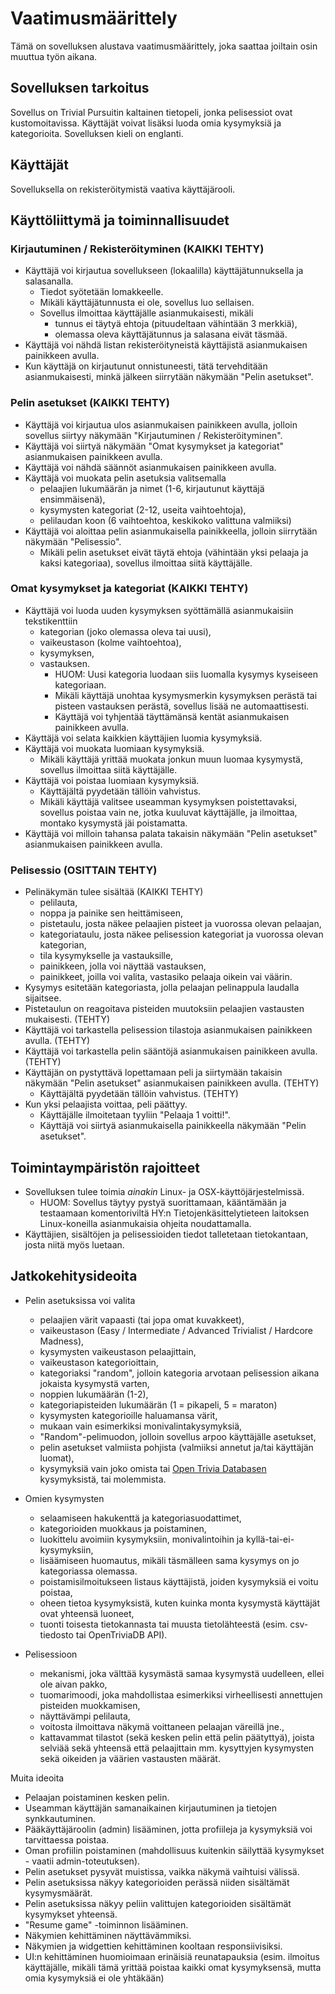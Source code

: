 # Vaatimusmäärittely

Tämä on sovelluksen alustava vaatimusmäärittely, joka saattaa joiltain osin muuttua työn aikana.

## Sovelluksen tarkoitus

Sovellus on Trivial Pursuitin kaltainen tietopeli, jonka pelisessiot ovat kustomoitavissa. Käyttäjät voivat lisäksi luoda omia kysymyksiä ja kategorioita. Sovelluksen kieli on englanti.

## Käyttäjät

Sovelluksella on rekisteröitymistä vaativa käyttäjärooli.

## Käyttöliittymä ja toiminnallisuudet

### Kirjautuminen / Rekisteröityminen (KAIKKI TEHTY)

- Käyttäjä voi kirjautua sovellukseen (lokaalilla) käyttäjätunnuksella ja salasanalla.
  - Tiedot syötetään lomakkeelle.
  - Mikäli käyttäjätunnusta ei ole, sovellus luo sellaisen.
  - Sovellus ilmoittaa käyttäjälle asianmukaisesti, mikäli
    - tunnus ei täytyä ehtoja (pituudeltaan vähintään 3 merkkiä),
    - olemassa oleva käyttäjätunnus ja salasana eivät täsmää. 
- Käyttäjä voi nähdä listan rekisteröityneistä käyttäjistä asianmukaisen painikkeen avulla.
- Kun käyttäjä on kirjautunut onnistuneesti, tätä tervehditään asianmukaisesti, minkä jälkeen siirrytään näkymään "Pelin asetukset".
  
### Pelin asetukset (KAIKKI TEHTY)

- Käyttäjä voi kirjautua ulos asianmukaisen painikkeen avulla, jolloin sovellus siirtyy näkymään "Kirjautuminen / Rekisteröityminen".
- Käyttäjä voi siirtyä näkymään "Omat kysymykset ja kategoriat" asianmukaisen painikkeen avulla.
- Käyttäjä voi nähdä säännöt asianmukaisen painikkeen avulla.
- Käyttäjä voi muokata pelin asetuksia valitsemalla
  - pelaajien lukumäärän ja nimet (1-6, kirjautunut käyttäjä ensimmäisenä),
  - kysymysten kategoriat (2-12, useita vaihtoehtoja),
  - pelilaudan koon (6 vaihtoehtoa, keskikoko valittuna valmiiksi)
- Käyttäjä voi aloittaa pelin asianmukaisella painikkeella, jolloin siirrytään näkymään "Pelisessio".
  - Mikäli pelin asetukset eivät täytä ehtoja (vähintään yksi pelaaja ja kaksi kategoriaa), sovellus ilmoittaa siitä käyttäjälle.

### Omat kysymykset ja kategoriat (KAIKKI TEHTY)

- Käyttäjä voi luoda uuden kysymyksen syöttämällä asianmukaisiin tekstikenttiin
  - kategorian (joko olemassa oleva tai uusi),
  - vaikeustason (kolme vaihtoehtoa),
  - kysymyksen,
  - vastauksen.
    - HUOM: Uusi kategoria luodaan siis luomalla kysymys kyseiseen kategoriaan.
    - Mikäli käyttäjä unohtaa kysymysmerkin kysymyksen perästä tai pisteen vastauksen perästä, sovellus lisää ne automaattisesti.
    - Käyttäjä voi tyhjentää täyttämänsä kentät asianmukaisen painikkeen avulla.
- Käyttäjä voi selata kaikkien käyttäjien luomia kysymyksiä.
- Käyttäjä voi muokata luomiaan kysymyksiä.
  - Mikäli käyttäjä yrittää muokata jonkun muun luomaa kysymystä, sovellus ilmoittaa siitä käyttäjälle.
- Käyttäjä voi poistaa luomiaan kysymyksiä.
  - Käyttäjältä pyydetään tällöin vahvistus. 
  - Mikäli käyttäjä valitsee useamman kysymyksen poistettavaksi, sovellus poistaa vain ne, jotka kuuluvat käyttäjälle, ja ilmoittaa, montako kysymystä jäi poistamatta.
- Käyttäjä voi milloin tahansa palata takaisin näkymään "Pelin asetukset" asianmukaisen painikkeen avulla.

### Pelisessio (OSITTAIN TEHTY)

- Pelinäkymän tulee sisältää (KAIKKI TEHTY)
  - pelilauta,
  - noppa ja painike sen heittämiseen,
  - pistetaulu, josta näkee pelaajien pisteet ja vuorossa olevan pelaajan,
  - kategoriataulu, josta näkee pelisession kategoriat ja vuorossa olevan kategorian,
  - tila kysymykselle ja vastauksille,
  - painikkeen, jolla voi näyttää vastauksen,
  - painikkeet, joilla voi valita, vastasiko pelaaja oikein vai väärin.
- Kysymys esitetään kategoriasta, jolla pelaajan pelinappula laudalla sijaitsee.
- Pistetaulun on reagoitava pisteiden muutoksiin pelaajien vastausten mukaisesti. (TEHTY)
- Käyttäjä voi tarkastella pelisession tilastoja asianmukaisen painikkeen avulla. (TEHTY)
- Käyttäjä voi tarkastella pelin sääntöjä asianmukaisen painikkeen avulla. (TEHTY)
- Käyttäjän on pystyttävä lopettamaan peli ja siirtymään takaisin näkymään "Pelin asetukset" asianmukaisen painikkeen avulla. (TEHTY)
  - Käyttäjältä pyydetään tällöin vahvistus. (TEHTY)
- Kun yksi pelaajista voittaa, peli päättyy.
  - Käyttäjälle ilmoitetaan tyyliin "Pelaaja 1 voitti!".
  - Käyttäjä voi siirtyä asianmukaisella painikkeella näkymään "Pelin asetukset".

## Toimintaympäristön rajoitteet

- Sovelluksen tulee toimia *ainakin* Linux- ja OSX-käyttöjärjestelmissä.
  - HUOM: Sovellus täytyy pystyä suorittamaan, kääntämään ja testaamaan komentoriviltä HY:n Tietojenkäsittelytieteen laitoksen Linux-koneilla asianmukaisia ohjeita noudattamalla.
- Käyttäjien, sisältöjen ja pelisessioiden tiedot talletetaan tietokantaan, josta niitä myös luetaan.

## Jatkokehitysideoita

- Pelin asetuksissa voi valita 
  - pelaajien värit vapaasti (tai jopa omat kuvakkeet),
  - vaikeustason (Easy / Intermediate / Advanced Trivialist / Hardcore Madness),
  - kysymysten vaikeustason pelaajittain,
  - vaikeustason kategorioittain,
  - kategoriaksi "random", jolloin kategoria arvotaan pelisession aikana jokaista kysymystä varten,
  - noppien lukumäärän (1-2),
  - kategoriapisteiden lukumäärän (1 = pikapeli, 5 = maraton)
  - kysymysten kategorioille haluamansa värit,
  - mukaan vain esimerkiksi monivalintakysymyksiä,
  - "Random"-pelimuodon, jolloin sovellus arpoo käyttäjälle asetukset,
  - pelin asetukset valmiista pohjista (valmiiksi annetut ja/tai käyttäjän luomat),
  - kysymyksiä vain joko omista tai [Open Trivia Databasen](https://opentdb.com/api_config.php) kysymyksistä, tai molemmista.

- Omien kysymysten
  - selaamiseen hakukenttä ja kategoriasuodattimet,
  - kategorioiden muokkaus ja poistaminen,
  - luokittelu avoimiin kysymyksiin, monivalintoihin ja kyllä-tai-ei-kysymyksiin,
  - lisäämiseen huomautus, mikäli täsmälleen sama kysymys on jo kategoriassa olemassa.
  - poistamisilmoitukseen listaus käyttäjistä, joiden kysymyksiä ei voitu poistaa,
  - oheen tietoa kysymyksistä, kuten kuinka monta kysymystä käyttäjät ovat yhteensä luoneet,
  - tuonti toisesta tietokannasta tai muusta tietolähteestä (esim. csv-tiedosto tai OpenTriviaDB API).

- Pelisessioon
  - mekanismi, joka välttää kysymästä samaa kysymystä uudelleen, ellei ole aivan pakko,
  - tuomarimoodi, joka mahdollistaa esimerkiksi virheellisesti annettujen pisteiden muokkamisen,
  - näyttävämpi pelilauta,
  - voitosta ilmoittava näkymä voittaneen pelaajan väreillä jne.,
  - kattavammat tilastot (sekä kesken pelin että pelin päätyttyä), joista selviää sekä yhteensä että pelaajittain mm. kysyttyjen kysymysten sekä oikeiden ja väärien vastausten määrät.

Muita ideoita
  - Pelaajan poistaminen kesken pelin.
  - Useamman käyttäjän samanaikainen kirjautuminen ja tietojen synkkautuminen.
  - Pääkäyttäjäroolin (admin) lisääminen, jotta profiileja ja kysymyksiä voi tarvittaessa poistaa.
  - Oman profiilin poistaminen (mahdollisuus kuitenkin säilyttää kysymykset - vaatii admin-toteutuksen).
  - Pelin asetukset pysyvät muistissa, vaikka näkymä vaihtuisi välissä.
  - Pelin asetuksissa näkyy kategorioiden perässä niiden sisältämät kysymysmäärät.
  - Pelin asetuksissa näkyy peliin valittujen kategorioiden sisältämät kysymykset yhteensä.
  - "Resume game" -toiminnon lisääminen.
  - Näkymien kehittäminen näyttävämmiksi.
  - Näkymien ja widgettien kehittäminen kooltaan responsiivisiksi.
  - UI:n kehittäminen huomioimaan erinäisiä reunatapauksia (esim. ilmoitus käyttäjälle, mikäli tämä yrittää poistaa kaikki omat kysymyksensä, mutta omia kysymyksiä ei ole yhtäkään)
